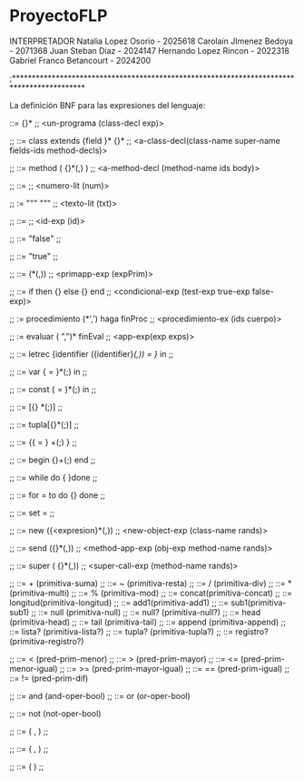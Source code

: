 # ProyectoFLP

INTERPRETADOR
Natalia Lopez Osorio - 2025618
Carolain JImenez Bedoya - 2071368
Juan Steban Diaz - 2024147
Hernando Lopez Rincon - 2022318
Gabriel Franco Betancourt - 2024200

;******************************************************************************************

La definición BNF para las expresiones del lenguaje:

<programa>     ::= {<class-decl>}* <expresion>
;;                     <un-programa (class-decl exp)>

;; <class-decl>    ::= class <identificador> extends <identificador> {field <identificador>}* {<method-decl>}*
;;                     <a-class-decl(class-name super-name fields-ids method-decls)>

;; <method-decl>   ::= method <identificador> ( {<identificador>}*(,) ) <expresion>
;;                     <a-method-decl (method-name ids body)>

;; <expresion>     ::= <numero>
;;                     <numero-lit  (num)>

;;                 := "\""<texto> "\""
;;                     <texto-lit (txt)>

;;                 ::= <identificador>
;;                     <id-exp (id)>

;;                 ::= "false"
;;                     <false-exp>

;;                 ::= "true"
;;                     <true-exp>

;;                 ::= <primitiva>(<expression>*(,))
;;                     <primapp-exp (expPrim)>

;;                 ::= if <expresion-bool> then {<expresion>} else {<expression>} end
;;                     <condicional-exp (test-exp true-exp false-exp)>

;;                 :=  procedimiento (<identificador>*',') haga <expresion> finProc
;;                     <procedimiento-ex (ids cuerpo)>

;;                 :=  evaluar <expresion>(<expresion> ",")* finEval
;;                     <app-exp(exp exps)>

;;                 ::= letrec  {identifier ({identifier}*(,)) = <expression>}* in <expression>
;;                     <letrec-exp proc-names idss bodies bodyletrec>

;;                 ::= var {<identificador> = <expresion> }*(;) in <expresion>
;;                     <var-exp idsVar expsVar cuerpoVar>

;;                 ::= const {<identificador> = <expresion> }*(;) in <expresion>
;;                     <const-exp idsConst expsConst cuerpoConst>

;;                 ::= [{<expresiones>} *(;)]
;;                     <lista expsLista>

;;                 ::= tupla[{<expresion>}*(;)]
;;                     <tupla expsTupla>

;;                 ::= {{<identificador> = <expresion>} +(;) }
;;                     <registro idsReg expReg>

;;                 ::= begin {<expresion>}+(;) end
;;                     <secuencia expSec>

;;                 ::= while <expresion-bool> do { <expresion>}done
;;                     <while-exp expBoolWhile expWhile>

;;                 ::= for <identificador> = <expresion>  to <expresion> do {<expresion>} done
;;                     <for-exp idFor inicioFor finFor cuerpoFor>

;;                 ::= set <identificador> = <expresion>
;;                     <set-exp idSet expSet>

;;                 ::= new <identificador> ({<expresion}*(,))
;;                     <new-object-exp (class-name rands)>

;;                 ::= send <expresion> <identificador> ({<expresion>}*(,))
;;                     <method-app-exp (obj-exp method-name rands)>

;;                 ::= super <identificador> ( {<expresion>}*(,))
;;                    <super-call-exp (method-name rands)>

;; <primitiva>     ::= + (primitiva-suma)
;;                 ::= ~ (primitiva-resta)
;;                 ::= / (primitiva-div)
;;                 ::= * (primitiva-multi)
;;                 ::= % (primitiva-mod)
;;                 ::= concat(primitiva-concat)
;;                 ::= longitud(primitiva-longitud)
;;                 ::= add1(primitiva-add1)
;;                 ::= sub1(primitiva-sub1)
;;                 ::= null (primitiva-null)
;;                 ::= null? (primitiva-null?)
;;                 ::= head (primitiva-head)
;;                 ::= tail (primitiva-tail)
;;                 ::= append (primitiva-append)
;;                 ::= lista? (primitiva-lista?)
;;                 ::= tupla? (primitiva-tupla?)
;;                 ::= registro? (primitiva-registro?)

;; <pred-prim>     ::= < (pred-prim-menor)
;;                 ::= > (pred-prim-mayor)
;;                 ::= <= (pred-prim-menor-igual)
;;                 ::= >= (pred-prim-mayor-igual)
;;                 ::= == (pred-prim-igual)
;;                 ::= != (pred-prim-dif)

;;<oper-bin-bool>  ::= and (and-oper-bool)
;;                 ::= or (or-oper-bool)

;;<oper-un-bool>   ::= not (not-oper-bool) 


;;<expresion-bool> ::= <pred-prim> ( <expresion> , <expresion> )
;;                       <predicado-no-condicional expre1 expre2>

;;                 ::= <oper-bin-bool> ( <expresion-bool> , <expresion-bool> )
;;                      <predicado-bin-condicional expre1 expre2>

;;                 ::= <oper-un-bool> (<expresion-bool> )
;;                      <predicado-un-condicional expre>

